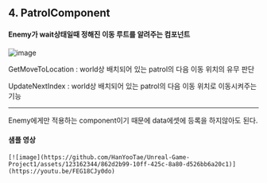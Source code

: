 ## 4. PatrolComponent

#### Enemy가 wait상태일때 정해진 이동 루트를 알려주는 컴포넌트

  ![image](https://github.com/HanYooTae/Unreal-Game-Project1/assets/123162344/e7abeff8-2a0a-4a39-bfd2-e6758d0d3e42)

GetMoveToLocation : world상 배치되어 있는 patrol의 다음 이동 위치의 유무 판단

UpdateNextIndex : world상 배치되어 있는 patrol의 다음 이동 위치로 이동시켜주는 기능

--------------

Enemy에게만 적용하는 component이기 때문에 data에셋에 등록을 하지않아도 된다.

#### 샘플 영상

    [![image](https://github.com/HanYooTae/Unreal-Game-Project1/assets/123162344/862d2b99-10ff-425c-8a80-d526bb6a20c1)](https://youtu.be/FEG18CJy0do)
